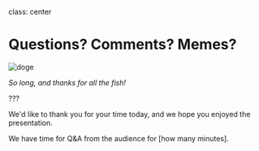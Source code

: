 class: center
# Questions? Comments? Memes?

![doge](https://pbs.twimg.com/profile_images/691969168543981568/wfIPuPDt.jpg)

*So long, and thanks for all the fish!*

???

We'd like to thank you for your time today, and we hope you enjoyed the presentation.

We have time for Q&A from the audience for [how many minutes].
